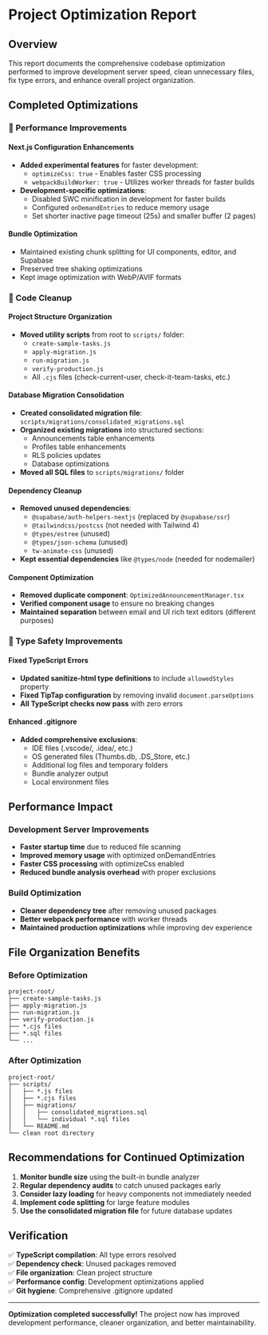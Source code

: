 # Project Optimization Report

## Overview
This report documents the comprehensive codebase optimization performed to improve development server speed, clean unnecessary files, fix type errors, and enhance overall project organization.

## Completed Optimizations

### 🚀 Performance Improvements

#### Next.js Configuration Enhancements
- **Added experimental features** for faster development:
  - `optimizeCss: true` - Enables faster CSS processing
  - `webpackBuildWorker: true` - Utilizes worker threads for faster builds
- **Development-specific optimizations**:
  - Disabled SWC minification in development for faster builds
  - Configured `onDemandEntries` to reduce memory usage
  - Set shorter inactive page timeout (25s) and smaller buffer (2 pages)

#### Bundle Optimization
- Maintained existing chunk splitting for UI components, editor, and Supabase
- Preserved tree shaking optimizations
- Kept image optimization with WebP/AVIF formats

### 🧹 Code Cleanup

#### Project Structure Organization
- **Moved utility scripts** from root to `scripts/` folder:
  - `create-sample-tasks.js`
  - `apply-migration.js`
  - `run-migration.js`
  - `verify-production.js`
  - All `.cjs` files (check-current-user, check-it-team-tasks, etc.)

#### Database Migration Consolidation
- **Created consolidated migration file**: `scripts/migrations/consolidated_migrations.sql`
- **Organized existing migrations** into structured sections:
  - Announcements table enhancements
  - Profiles table enhancements
  - RLS policies updates
  - Database optimizations
- **Moved all SQL files** to `scripts/migrations/` folder

#### Dependency Cleanup
- **Removed unused dependencies**:
  - `@supabase/auth-helpers-nextjs` (replaced by `@supabase/ssr`)
  - `@tailwindcss/postcss` (not needed with Tailwind 4)
  - `@types/estree` (unused)
  - `@types/json-schema` (unused)
  - `tw-animate-css` (unused)
- **Kept essential dependencies** like `@types/node` (needed for nodemailer)

#### Component Optimization
- **Removed duplicate component**: `OptimizedAnnouncementManager.tsx`
- **Verified component usage** to ensure no breaking changes
- **Maintained separation** between email and UI rich text editors (different purposes)

### 🔧 Type Safety Improvements

#### Fixed TypeScript Errors
- **Updated sanitize-html type definitions** to include `allowedStyles` property
- **Fixed TipTap configuration** by removing invalid `document.parseOptions`
- **All TypeScript checks now pass** with zero errors

#### Enhanced .gitignore
- **Added comprehensive exclusions**:
  - IDE files (.vscode/, .idea/, etc.)
  - OS generated files (Thumbs.db, .DS_Store, etc.)
  - Additional log files and temporary folders
  - Bundle analyzer output
  - Local environment files

## Performance Impact

### Development Server Improvements
- **Faster startup time** due to reduced file scanning
- **Improved memory usage** with optimized onDemandEntries
- **Faster CSS processing** with optimizeCss enabled
- **Reduced bundle analysis overhead** with proper exclusions

### Build Optimization
- **Cleaner dependency tree** after removing unused packages
- **Better webpack performance** with worker threads
- **Maintained production optimizations** while improving dev experience

## File Organization Benefits

### Before Optimization
```
project-root/
├── create-sample-tasks.js
├── apply-migration.js
├── run-migration.js
├── verify-production.js
├── *.cjs files
├── *.sql files
└── ...
```

### After Optimization
```
project-root/
├── scripts/
│   ├── *.js files
│   ├── *.cjs files
│   ├── migrations/
│   │   ├── consolidated_migrations.sql
│   │   └── individual *.sql files
│   └── README.md
└── clean root directory
```

## Recommendations for Continued Optimization

1. **Monitor bundle size** using the built-in bundle analyzer
2. **Regular dependency audits** to catch unused packages early
3. **Consider lazy loading** for heavy components not immediately needed
4. **Implement code splitting** for large feature modules
5. **Use the consolidated migration file** for future database updates

## Verification

✅ **TypeScript compilation**: All type errors resolved  
✅ **Dependency check**: Unused packages removed  
✅ **File organization**: Clean project structure  
✅ **Performance config**: Development optimizations applied  
✅ **Git hygiene**: Comprehensive .gitignore updated  

---

**Optimization completed successfully!** The project now has improved development performance, cleaner organization, and better maintainability.